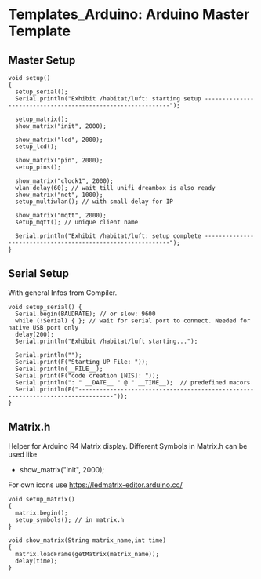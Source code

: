 # Templates_Arduino: Arduino Master Template 

## Master Setup 

```
void setup() 
{
  setup_serial();
  Serial.println("Exhibit /habitat/luft: starting setup ------------------------------------------------------------");
  
  setup_matrix();
  show_matrix("init", 2000);

  show_matrix("lcd", 2000);
  setup_lcd();

  show_matrix("pin", 2000);
  setup_pins();

  show_matrix("clock1", 2000);
  wlan_delay(60); // wait till unifi dreambox is also ready
  show_matrix("net", 1000);
  setup_multiwlan(); // with small delay for IP

  show_matrix("mqtt", 2000);
  setup_mqtt(); // unique client name 
  
  Serial.println("Exhibit /habitat/luft: setup complete ------------------------------------------------------------");
}
```

## Serial Setup

With general Infos from Compiler.
```
void setup_serial() {
  Serial.begin(BAUDRATE); // or slow: 9600
  while (!Serial) { }; // wait for serial port to connect. Needed for native USB port only 
  delay(200);
  Serial.println("Exhibit /habitat/luft starting...");
 
  Serial.println("");
  Serial.print(F("Starting UP File: "));
  Serial.println(__FILE__);
  Serial.print(F("code creation [NIS]: "));
  Serial.println(": " __DATE__ " @ " __TIME__);  // predefined macors
  Serial.println(F("--------------------------------------------------------------------------------"));
}
```

## Matrix.h 

Helper for Arduino R4 Matrix display. Different Symbols in Matrix.h can be used like
*  show_matrix("init", 2000);

For own icons use https://ledmatrix-editor.arduino.cc/ 

```
void setup_matrix()
{
  matrix.begin();
  setup_symbols(); // in matrix.h
}

void show_matrix(String matrix_name,int time)
{
  matrix.loadFrame(getMatrix(matrix_name));
  delay(time);
}
```


